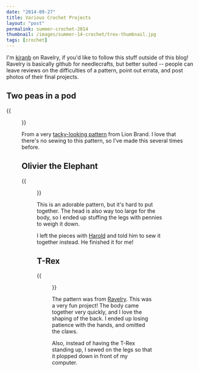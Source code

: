 ```yaml
---
date: "2014-09-27"
title: Various Crochet Projects
layout: "post"
permalink: summer-crochet-2014
thumbnail: /images/summer-14-crochet/trex-thumbnail.jpg
tags: [crochet]
---
```


I'm [kiranb](http://www.ravelry.com/people/kiranb) on Ravelry, if you'd like to follow this stuff outside of this blog!
Ravelry is basically github for needlecrafts, but better suited -- people can leave reviews on the difficulties of a pattern,
point out errata, and post photos of their final projects.

## Two peas in a pod

{{<figure src="/images/summer-14-crochet/peas_in_a_pod.jpg" class="medium" title="Peas in a Pod" >}}

From a very [tacky-looking pattern](http://www.lionbrand.com/patterns/80308AD.html) from Lion Brand. I love that there's no
sewing to this pattern, so I've made this several times before.

## Olivier the Elephant

{{<figure src="/images/summer-14-crochet/olivier.jpg" class="medium" title="Olivier the Elephant" >}}

This is an adorable pattern, but it's hard to put together. The head is also way too large for the body, so I ended up stuffing
the legs with pennies to weigh it down.

I left the pieces with [Harold](http://www.haroldbot.com) and told him to sew it together instead. He finished it for me!

## T-Rex

{{<figure src="/images/summer-14-crochet/trex.jpg" class="medium" title="T-Rex computering" >}}

The pattern was from [Ravelry](http://www.ravelry.com/patterns/library/amigurumi-tyrannosaurus-rex-dinosaur).
This was a very fun project! The body came together very quickly, and I love the shaping of the back. I ended up losing
patience with the hands, and omitted the claws.

Also, instead of having the T-Rex standing up, I sewed on the legs so that it plopped down in front of my computer.
